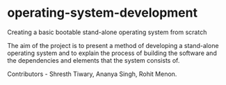 # operating-system-development
Creating a basic bootable stand-alone operating system from scratch

The aim of the project is to present a method of developing a stand-alone operating system
and to explain the process of building the software and the dependencies and elements that
the system consists of.

Contributors - Shresth Tiwary, Ananya Singh, Rohit Menon.
